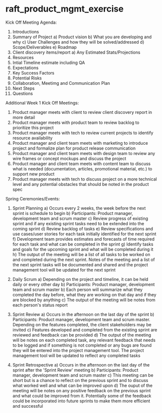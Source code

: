 # raft_product_mgmt_exercise

Kick Off Meeting Agenda:
1) Introductions
2) Summary of Project
a) Product vision
b) What you are developing and why
c) User Challenges and how they will be solved/addressed
d) Scope/Deliverables
e) Roadmap
3) Client discovery items/report
a) Any Estimated Stats/Projections
4) Resources
5) Intial Timeline estimate including QA
6) Expectations
7) Key Success Factors
8) Potential Risks
9) Collaboration, Meetimg and Communication Plan
10) Next Steps
11) Questions

Additional Week 1 Kick Off Meetings:
1) Product manager meets with client to review client discovery report in more detail
2) Product manager meets with product team to review backlog to prioritize this project
3) Product manager meets with tech to review current projects to identify resource availability
4) Product manager and client team meets with marketing to introduce project and formalize plan for product release communication
5) Product manager and client team meets with design team to review any wire frames or concept mockups and discuss the project
6) Product manager and client team meets with content team to discuss what is needed (documentation, articles, promotional material, etc.) to support new product
7) Product manager meets with tech to discuss project on a more technical level and any potential obstacles that should be noted in the product spec

Spring Ceremonies/Events:
1) Sprint Planning
a) Occurs every 2 weeks, the week before the next sprint is schedule to begin
b) Participants: Product manager, development team and scrum master
c) Review progress of existing sprint and if any existing sprint tasks need to be extended into the coming sprint
d) Review backlog of tasks
e) Review specifications and use cases/user stories for each task initially identified for the next sprint
f) Development team provides estimates and forecasts of time required for each task and what can be completed in the sprint
g) Identify tasks and goals for the upcoming sprint and what will be completed during it
h) The output of the meeting will be a list of all tasks to be worked on and completed during the next sprint. Notes of the meeting and a list of the next sprint tasks will be documented and shared and the project management tool will be updated for the next sprint

2) Daily Scrum
a) Depending on the project and timeline, it can be held daily or every other day
b) Participants: Product manager, development team and scrum master
b) Each person will summarize what they completed the day before, what they are working on that day and if they are blocked by anything
c) The output of the meeting will be notes from each person's status report

3) Sprint Review
a) Occurs in the afternoon on the last day of the sprint
b) Participants: Product manager, development team and scrum master. Depending on the features completed, the client stakeholders may be invited
c) Features developed and completed from the existing sprint are reviewed and feedback can be provided
d) The output of the meeting will be notes on each completed task, any relevant feedback that needs to be logged and if something is not completed or any bugs are found they will be entered into the project management tool. The project management tool will be updated to reflect any completed tasks

4) Sprint Retrospective
a) Occurs in the afternoon on the last day of the sprint after the 'Sprint Review' meeting
b) Participants: Product manager, development team and scrum master
c) This meeting can be short but is a chance to reflect on the previous sprint and to discuss what worked well and what can be improved upon
d) The ouput of the meeting will be notes on any positive feedback on the previous sprint and what could be improved from it. Potentially some of the feedback could be incorporated into future sprints to make them more efficient and successful
